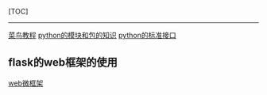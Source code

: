 [TOC]

---
[菜鸟教程](http://www.runoob.com/python3/python3-tutorial.html)
[python的模块和包的知识](http://blog.csdn.net/leadai/article/details/78558086)
[python的标准接口](http://python.usyiyi.cn/translate/python_352/library/index.html)

## flask的web框架的使用
[web微框架](http://docs.jinkan.org/docs/flask/)